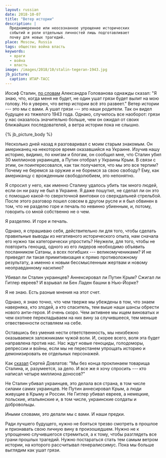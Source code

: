 ```yaml
---
layout: russian
date: 2018-10-07
title: "Ветер истории"
description: |
  Преднамеренное или неосознанное упрощение исторических
  событий и роли отдельных личностей лишь подготавливает
  почву для новых трагедий.
place: Moscow, Russia
tags: общество война власть
keywords:
  - враги
  - война
  - власть
image: /images/2018/10/stalin-tegeran-1943.jpg
jb_picture:
  caption: ИТАР-ТАСС
---
```


Иосиф Сталин, [по словам](http://militera.lib.ru/memo/russian/golovanov_ae/28.html)
Александра Голованова однажды сказал: "Я знаю, что, когда меня не будет,
не один ушат грязи будет вылит на мою голову. Но я уверен, что ветер истории всё это развеет."
Ветер истории --- это мы с вами. А ушат грязи --- это наши родители.
Так он видел будущее из тяжелого 1943 года. Однако, случилось все наоборот:
грязи у нас оказалось значительно больше, чем он ожидал от своих ближайших последователей,
а ветра истории пока не слышно.

<!--more-->

{% jb_picture_body %}

Несколько дней назад я разговаривал с моим старым знакомым. Он американец
на некоторое время оказавшийся на Украине. Изучив нашу историю, видимо, по
книгам и блогам, он сообщил мне, что Сталин убил 30 миллионов украинцев,
а Путин отобрал у Украины Крым. В связи с этим, он поинтересовался, как так получается,
что мы это все терпим? Почему не беремся за оружие и не боремся за свою свободу?
Ему, как американцу с врожденным свободолюбием, это непонятно.

Я спросил у него, как именно Сталину удалось убить так много людей, если он
ни разу не был в Украине. Я даже пошутил, не сделал ли он это с помощью
какой-то сверхточной винтовки со сверхдальней стрельбой. После этого разговор
пошел совсем в другом русле и я был обвинен в том, что не разделю горе
и печаль по невинно убиенным, и, потому, говорить со мной собственно не о чем.

Я разделяю. И горе и печаль.

Однако, я спрашиваю себя, действительно ли для того, чтобы сделать правильные
выводы из негативного исторического опыта, нам сначала его нужно так категорически упростить?
Неужели, для того, чтобы не повторить геноцид, одного из его
лидеров необходимо объявить посланником Сатаны, а всех погибших --- великомучениками?
И не приведет ли такая примитивизация к прямо противоложному результату, а именно
к новым бессмысленным жертвам и новому неоправданному насилию?

Убивал ли Сталин украинцев?
Аннексировал ли Путин Крым?
Сжигал ли Гитлер евреев?
И взрывал ли Бен Ладен башни в Нью-Йорке?

Я не знаю. Есть разные мнения на этот счет.

Однако, я знаю точно, что чем тверже мы убеждены в том, что знаем
наверняка, кто злодей, а кто спаситель, тем выше наши шансы обрести нового
анти-героя. И очень скоро. Чем активнее мы ищем виноватых и чем охотнее перекладываем
на них вину за случившееся, тем меньше отвественности оставляем на себе.

Оставшись без умения нести ответственность, мы неизбежно оказываемся
заложниками чужой воли. И, скорее всего, воля эта будет направлена против нас.
Нас ждут новые геноциды, голодоморы, репрессии и войны, если мы не перестанем
упрощать историю и демонизировать ее отдельных персонажей.

Как [сказал](https://ru.wikipedia.org/wiki/%D0%97%D0%BE%D0%BD%D0%B0._%D0%97%D0%B0%D0%BF%D0%B8%D1%81%D0%BA%D0%B8_%D0%BD%D0%B0%D0%B4%D0%B7%D0%B8%D1%80%D0%B0%D1%82%D0%B5%D0%BB%D1%8F)
Сергей Довлатов: "Мы без конца проклинаем товарища Сталина, и,
разумеется, за дело. И все же я хочу спросить ---
кто написал четыре миллиона доносов?"

Не Сталин убивал украинцев, это делала
вся страна, в том числе силами самих украинцев.
Не Путин аннесировал Крым,
а люди живущие в Крыму и России.
Не Гитлер убивал евреев, а немецкие, польские, итальянские и, в том числе,
украинские солдаты и добровольцы.

Иными словами, это делали мы с вами. И наши предки.

Ради лучшего будущего, нужно не бояться трезво смотреть в прошлое и признавать свою личную вину
в произошедшем. Нужно не к упрощению случившегося стремиться, а к тому, чтобы разглядеть все грани
прошлых трагедий. Нужно постараться стать тем самым ветром истории, на которого рассчитывал
генералиссимус. Пока мы больше выглядим как ушат грязи.
